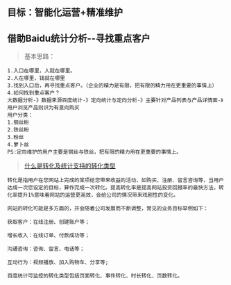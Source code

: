 ## 目标：智能化运营+精准维护
## 借助Baidu统计分析--寻找重点客户

> 基本思路：
```
1.入口在哪里，人就在哪里。
2.人在哪里，钱就在哪里
3.找到入口后，再寻找重点客户。（企业的精力是有限，把有限的精力用在更重要的事情上）
4.如何找到重点客户？
大数据分析-》数据来源百度统计-》定向统计与定向分析-》主要针对产品列表与产品详情面-》用户浏览产品则识为有意向购买
用户分类：
1.钢丝粉
2.铁丝粉
3.粉丝
4.萝卜丝
PS:定向维护的用户主要是钢丝与铁丝，把有限的精力用在更重要的事情上。
```

> [什么是转化及统计支持的转化类型](https://tongji.baidu.com/web/help/article?id=95&type=0)
```
转化是指用户在您网站上完成的某项给您带来收益的活动，如购买、注册、留言咨询等，当用户达成一次您设定的目标，算作完成一次转化。提高转化率是提高网站投资回报率的最快方法，转化率提升1%意味着网站的运营更高效，会给公司的情况带来戏剧性的变化。

网站的转化可能是多方面的，并会随着公司发展而不断调整，常见的业务目标举例如下：

获取客户：在线注册、创建账户等；

增长收入：在线订单、付款成功等；

沟通咨询：咨询、留言、电话等；

互动行为：视频播放、加入购物车、分享等;

百度统计可监控的转化类型包括页面转化、事件转化、时长转化、页数转化。
```